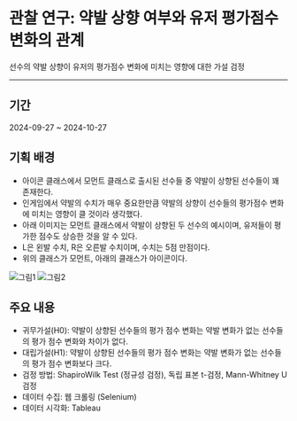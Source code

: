 # 관찰 연구: 약발 상향 여부와 유저 평가점수 변화의 관계
선수의 약발 상향이 유저의 평가점수 변화에 미치는 영향에 대한 가설 검정
***
## 기간
2024-09-27 ~ 2024-10-27

## 기획 배경
* 아이콘 클래스에서 모먼트 클래스로 출시된 선수들 중 약발이 상향된 선수들이 꽤 존재한다.
* 인게임에서 약발의 수치가 매우 중요한만큼 약발의 상향이 선수들의 평가점수 변화에 미치는 영향이 클 것이라 생각했다.
* 아래 이미지는 모먼트 클래스에서 약발이 상향된 두 선수의 예시이며, 유저들이 평가한 점수도 상승한 것을 알 수 있다.
* L은 왼발 수치, R은 오른발 수치이며, 수치는 5점 만점이다.
* 위의 클래스가 모먼트, 아래의 클래스가 아이콘이다.
  
![그림1](https://github.com/user-attachments/assets/1773f7bd-5925-4f48-bab9-a919eb950a41)
![그림2](https://github.com/user-attachments/assets/f810f96e-8975-4585-867b-149405d93c7b)


## 주요 내용
* 귀무가설(H0): 약발이 상향된 선수들의 평가 점수 변화는 약발 변화가 없는 선수들의 평가 점수 변화와 차이가 없다.
* 대립가설(H1): 약발이 상향된 선수들의 평가 점수 변화는 약발 변화가 없는 선수들의 평가 점수 변화보다 크다.
* 검정 방법: ShapiroWilk Test (정규성 검정), 독립 표본 t-검정, Mann-Whitney U 검정
* 데이터 수집: 웹 크롤링 (Selenium) 
* 데이터 시각화: Tableau
